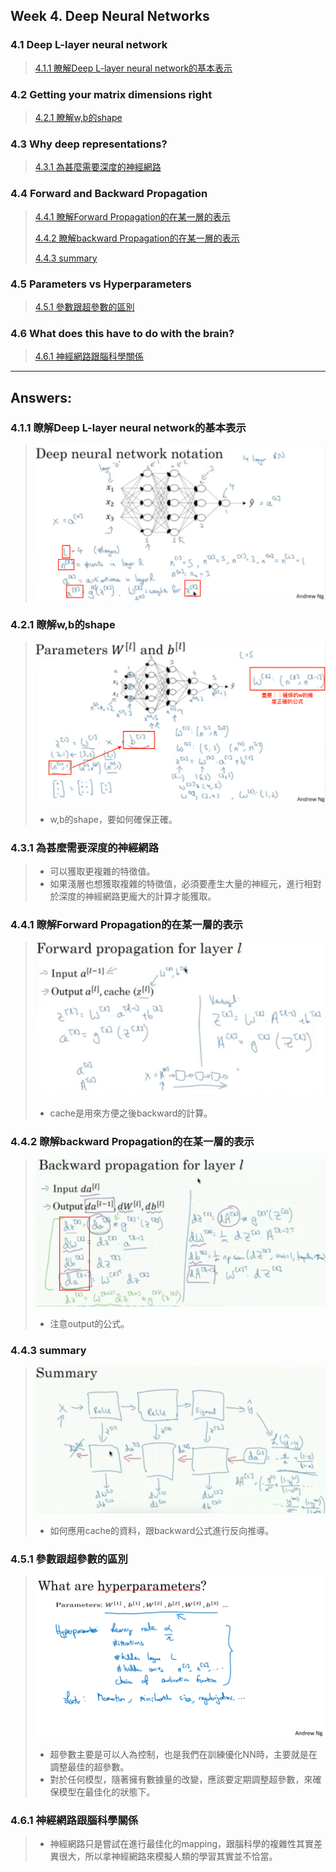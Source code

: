 ## Week 4. Deep Neural Networks

### 4.1 Deep L-layer neural network
> [4.1.1  瞭解Deep L-layer neural network的基本表示](#4.1.1)

### 4.2 Getting your matrix dimensions right 
> [4.2.1  瞭解w,b的shape](#4.2.1)

### 4.3 Why deep representations?
> [4.3.1  為甚麼需要深度的神經網路](#4.3.1)

### 4.4 Forward and Backward Propagation
> [4.4.1  瞭解Forward Propagation的在某一層的表示](#4.4.1)
> 
> [4.4.2  瞭解backward Propagation的在某一層的表示](#4.4.2)
> 
> [4.4.3  summary](#4.4.3)

### 4.5 Parameters vs Hyperparameters
> [4.5.1  參數跟超參數的區別](#4.5.1)
> 

### 4.6 What does this have to do with the brain?
> [4.6.1  神經網路跟腦科學關係](#4.6.1)
> 

---

## Answers: 

<h3 id="4.1.1">4.1.1 瞭解Deep L-layer neural network的基本表示</h3>

> ![75](https://github.com/htaiwan/note-andrew-deep-learning/blob/master/Asset/75.png)


<h3 id="4.2.1">4.2.1 瞭解w,b的shape </h3>

> ![79](https://github.com/htaiwan/note-andrew-deep-learning/blob/master/Asset/79.png)
> 
> * w,b的shape，要如何確保正確。

<h3 id="4.3.1">4.3.1 為甚麼需要深度的神經網路 </h3>

> * 可以獲取更複雜的特徵值。
> * 如果淺層也想獲取複雜的特徵值，必須要產生大量的神經元，進行相對於深度的神經網路更龐大的計算才能獲取。

<h3 id="4.4.1">4.4.1 瞭解Forward Propagation的在某一層的表示</h3>

> ![76](https://github.com/htaiwan/note-andrew-deep-learning/blob/master/Asset/76.png)
> 
> * cache是用來方便之後backward的計算。

<h3 id="4.4.2">4.4.2 瞭解backward Propagation的在某一層的表示</h3>

> ![77](https://github.com/htaiwan/note-andrew-deep-learning/blob/master/Asset/77.png)
> 
> * 注意output的公式。

<h3 id="4.4.3">4.4.3 summary </h3>

> ![78](https://github.com/htaiwan/note-andrew-deep-learning/blob/master/Asset/78.png)
> 
> * 如何應用cache的資料，跟backward公式進行反向推導。

<h3 id="4.5.1">4.5.1 參數跟超參數的區別 </h3>

> ![80](https://github.com/htaiwan/note-andrew-deep-learning/blob/master/Asset/80.png)
> 
> * 超參數主要是可以人為控制，也是我們在訓練優化NN時，主要就是在調整最佳的超參數。
> * 對於任何模型，隨著擁有數據量的改變，應該要定期調整超參數，來確保模型在最佳化的狀態下。

<h3 id="4.6.1">4.6.1 神經網路跟腦科學關係 </h3>

> * 神經網路只是嘗試在進行最佳化的mapping，跟腦科學的複雜性其實差異很大，所以拿神經網路來模擬人類的學習其實並不恰當。
